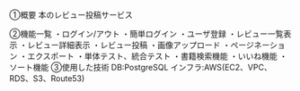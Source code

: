 ①概要
本のレビュー投稿サービス

②機能一覧
・ログイン/アウト
・簡単ログイン
・ユーザ登録
・レビュー一覧表示
・レビュー詳細表示
・レビュー投稿
・画像アップロード
・ページネーション
・エクスポート
・単体テスト、統合テスト
・書籍検索機能
・いいね機能
・ソート機能
③使用した技術
DB:PostgreSQL
インフラ:AWS(EC2、VPC、RDS、S3、Route53)
